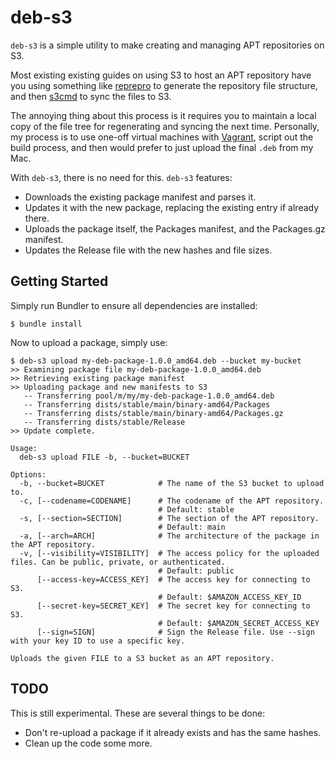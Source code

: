 # deb-s3

`deb-s3` is a simple utility to make creating and managing APT repositories on
S3.

Most existing existing guides on using S3 to host an APT repository have you
using something like [reprepro](http://mirrorer.alioth.debian.org/) to generate
the repository file structure, and then [s3cmd](http://s3tools.org/s3cmd) to
sync the files to S3.

The annoying thing about this process is it requires you to maintain a local
copy of the file tree for regenerating and syncing the next time. Personally,
my process is to use one-off virtual machines with [Vagrant](http://vagrantup.com),
script out the build process, and then would prefer to just upload the final
`.deb` from my Mac.

With `deb-s3`, there is no need for this. `deb-s3` features:

* Downloads the existing package manifest and parses it.
* Updates it with the new package, replacing the existing entry if already there.
* Uploads the package itself, the Packages manifest, and the Packages.gz manifest.
* Updates the Release file with the new hashes and file sizes.

## Getting Started

Simply run Bundler to ensure all dependencies are installed:

```console
$ bundle install
```

Now to upload a package, simply use:

```console
$ deb-s3 upload my-deb-package-1.0.0_amd64.deb --bucket my-bucket
>> Examining package file my-deb-package-1.0.0_amd64.deb
>> Retrieving existing package manifest
>> Uploading package and new manifests to S3
   -- Transferring pool/m/my/my-deb-package-1.0.0_amd64.deb
   -- Transferring dists/stable/main/binary-amd64/Packages
   -- Transferring dists/stable/main/binary-amd64/Packages.gz
   -- Transferring dists/stable/Release
>> Update complete.
```

```
Usage:
  deb-s3 upload FILE -b, --bucket=BUCKET

Options:
  -b, --bucket=BUCKET            # The name of the S3 bucket to upload to.
  -c, [--codename=CODENAME]      # The codename of the APT repository.
                                 # Default: stable
  -s, [--section=SECTION]        # The section of the APT repository.
                                 # Default: main
  -a, [--arch=ARCH]              # The architecture of the package in the APT repository.
  -v, [--visibility=VISIBILITY]  # The access policy for the uploaded files. Can be public, private, or authenticated.
                                 # Default: public
      [--access-key=ACCESS_KEY]  # The access key for connecting to S3.
                                 # Default: $AMAZON_ACCESS_KEY_ID
      [--secret-key=SECRET_KEY]  # The secret key for connecting to S3.
                                 # Default: $AMAZON_SECRET_ACCESS_KEY
      [--sign=SIGN]              # Sign the Release file. Use --sign with your key ID to use a specific key.

Uploads the given FILE to a S3 bucket as an APT repository.
```

## TODO

This is still experimental.  These are several things to be done:

* Don't re-upload a package if it already exists and has the same hashes.
* Clean up the code some more.
